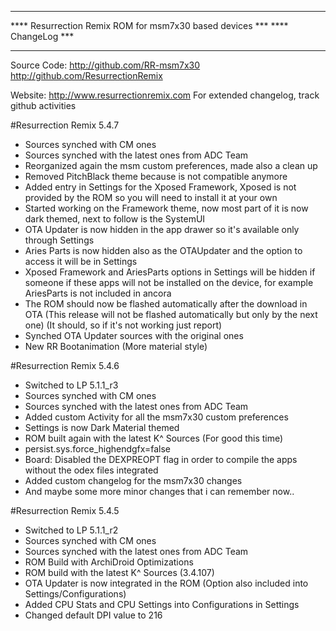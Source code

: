 **********************************************************
****  Resurrection Remix ROM for msm7x30 based devices ***
****                   ChangeLog					   ***
**********************************************************
  
  Source Code: http://github.com/RR-msm7x30
			   http://github.com/ResurrectionRemix
  
  Website: http://www.resurrectionremix.com
  For extended changelog, track github activities

#Resurrection Remix 5.4.7

- Sources synched with CM ones
- Sources synched with the latest ones from ADC Team
- Reorganized again the msm custom preferences, made also a clean up
- Removed PitchBlack theme because is not compatible anymore
- Added entry in Settings for the Xposed Framework, Xposed is not provided by the ROM so you will need to install it at your own
- Started working on the Framework theme, now most part of it is now dark themed, next to follow is the SystemUI
- OTA Updater is now hidden in the app drawer so it's available only through Settings
- Aries Parts is now hidden also as the OTAUpdater and the option to access it will be in Settings
- Xposed Framework and AriesParts options in Settings will be hidden if someone if these apps will not be installed on the device, for example AriesParts is not included in ancora
- The ROM should now be flashed automatically after the download in OTA (This release will not be flashed automatically but only by the next one) (It should, so if it's not working just report)
- Synched OTA Updater sources with the original ones
- New RR Bootanimation (More material style)
  
#Resurrection Remix 5.4.6

- Switched to LP 5.1.1_r3
- Sources synched with CM ones
- Sources synched with the latest ones from ADC Team
- Added custom Activity for all the msm7x30 custom preferences
- Settings is now Dark Material themed
- ROM built again with the latest K^ Sources (For good this time)
- persist.sys.force_highendgfx=false
- Board: Disabled the DEXPREOPT flag in order to compile the apps without the odex files integrated
- Added custom changelog for the msm7x30 changes 
- And maybe some more minor changes that i can remember now..

  
#Resurrection Remix 5.4.5

- Switched to LP 5.1.1_r2
- Sources synched with CM ones
- Sources synched with the latest ones from ADC Team
- ROM Build with ArchiDroid Optimizations
- ROM build with the latest K^ Sources (3.4.107)
- OTA Updater is now integrated in the ROM (Option also included into Settings/Configurations)
- Added CPU Stats and CPU Settings into Configurations in Settings 
- Changed default DPI value to 216